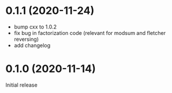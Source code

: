 0.1.1 (2020-11-24)
==================
* bump cxx to 1.0.2
* fix bug in factorization code (relevant for modsum and fletcher reversing)
* add changelog

0.1.0 (2020-11-14)
==================
Initial release
